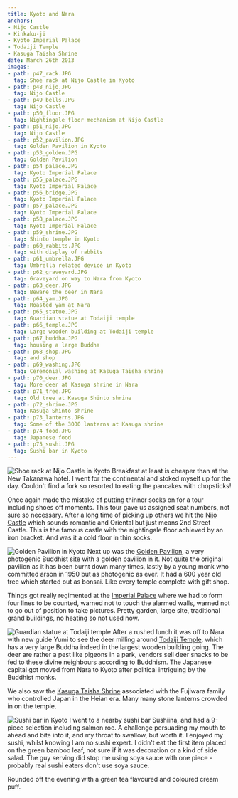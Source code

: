 ```yaml
---
title: Kyoto and Nara
anchors:
- Nijo Castle
- Kinkaku-ji
- Kyoto Imperial Palace
- Todaiji Temple
- Kasuga Taisha Shrine
date: March 26th 2013
images:
- path: p47_rack.JPG
  tag: Shoe rack at Nijo Castle in Kyoto
- path: p48_nijo.JPG
  tag: Nijo Castle
- path: p49_bells.JPG
  tag: Nijo Castle
- path: p50_floor.JPG
  tag: Nightingale floor mechanism at Nijo Castle
- path: p51_nijo.JPG
  tag: Nijo Castle
- path: p52_pavilion.JPG
  tag: Golden Pavilion in Kyoto
- path: p53_golden.JPG
  tag: Golden Pavilion
- path: p54_palace.JPG
  tag: Kyoto Imperial Palace
- path: p55_palace.JPG
  tag: Kyoto Imperial Palace
- path: p56_bridge.JPG
  tag: Kyoto Imperial Palace
- path: p57_palace.JPG
  tag: Kyoto Imperial Palace
- path: p58_palace.JPG
  tag: Kyoto Imperial Palace
- path: p59_shrine.JPG
  tag: Shinto temple in Kyoto
- path: p60_rabbits.JPG
  tag: with display of rabbits
- path: p61_umbrella.JPG
  tag: Umbrella related device in Kyoto
- path: p62_graveyard.JPG
  tag: Graveyard on way to Nara from Kyoto
- path: p63_deer.JPG
  tag: Beware the deer in Nara
- path: p64_yam.JPG
  tag: Roasted yam at Nara
- path: p65_statue.JPG
  tag: Guardian statue at Todaiji temple
- path: p66_temple.JPG
  tag: Large wooden building at Todaiji temple
- path: p67_buddha.JPG
  tag: housing a large Buddha
- path: p68_shop.JPG
  tag: and shop
- path: p69_washing.JPG
  tag: Ceremonial washing at Kasuga Taisha shrine
- path: p70_deer.JPG
  tag: More deer at Kasuga shrine in Nara
- path: p71_tree.JPG
  tag: Old tree at Kasuga Shinto shrine
- path: p72_shrine.JPG
  tag: Kasuga Shinto shrine
- path: p73_lanterns.JPG
  tag: Some of the 3000 lanterns at Kasuga shrine
- path: p74_food.JPG
  tag: Japanese food
- path: p75_sushi.JPG
  tag: Sushi bar in Kyoto
---
```

![Shoe rack at Nijo Castle in Kyoto](p47_rack.JPG)
Breakfast at least is cheaper than at the New Takanawa hotel.
I went for the continental and stoked myself up for the day.
Couldn't find a fork so resorted to eating the pancakes with
chopsticks!

Once again made the mistake of putting thinner socks on for
a tour including shoes off moments.  This tour gave us assigned
seat numbers, not sure so necessary.  After a long time of picking
up others we hit the [Nijo Castle](https://www.japan.travel/en/spot/1165) which sounds romantic and
Oriental but just means 2nd Street Castle.  This is the famous
castle with the nightingale floor achieved by an iron bracket.
And was it a cold floor in thin socks.

![Golden Pavilion in Kyoto](p52_pavilion.JPG)
Next up was the [Golden Pavilion](https://www.japan.travel/en/spot/1152), a very photogenic
Buddhist site with a golden pavilion in it.  Not quite the
original pavilion as it has been burnt down many times, lastly
by a young monk who committed arson in 1950 but
as photogenic as ever.  It had a 600 year old tree which started out
as bonsai.  Like every temple complete with gift shop.

Things got really regimented at the
[Imperial Palace](http://sankan.kunaicho.go.jp/english/index.html) where we
had to form four lines to be counted, warned not to touch the
alarmed walls, warned not to go out of position to take pictures.
Pretty garden, large site, traditional grand buildings, no heating
so not used now.

![Guardian statue at Todaiji temple](p65_statue.JPG)
After a rushed lunch it was off to Nara with new guide Yumi
to see the deer milling
around [Todaiji Temple](http://www.todaiji.or.jp/), which has a very large Buddha indeed in
the largest wooden building going.
The deer are rather a pest like pigeons in a park, vendors sell
deer snacks to be fed to these divine neighbours according to
Buddhism.  The Japanese capital got moved from Nara to Kyoto
after political intriguing by the Buddhist monks.

We also saw the [Kasuga Taisha Shrine](https://www.japan.travel/en/spot/1013) associated with the
Fujiwara family who controlled Japan in the Heian era.
Many many stone lanterns crowded in on the temple.

![Sushi bar in Kyoto](p75_sushi.JPG)
I went to a nearby sushi bar Sushiina, and had a 9-piece
selection including salmon roe.  A challenge persuading my mouth
to ahead and bite into it, and my throat to swallow, but worth it.
I enjoyed my sushi, whilst knowing I am no sushi expert.  I didn't
eat the first item placed on the green bamboo leaf, not sure if
it was decoration or a kind of side salad.  The guy serving did
stop me using soya sauce with one piece - probably real sushi
eaters don't use soya sauce.

Rounded off the evening with a green tea flavoured and coloured
cream puff.
